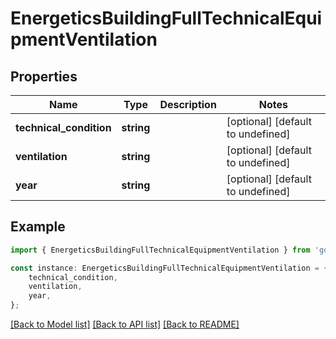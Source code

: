 # EnergeticsBuildingFullTechnicalEquipmentVentilation


## Properties

Name | Type | Description | Notes
------------ | ------------- | ------------- | -------------
**technical_condition** | **string** |  | [optional] [default to undefined]
**ventilation** | **string** |  | [optional] [default to undefined]
**year** | **string** |  | [optional] [default to undefined]

## Example

```typescript
import { EnergeticsBuildingFullTechnicalEquipmentVentilation } from 'golemio-api';

const instance: EnergeticsBuildingFullTechnicalEquipmentVentilation = {
    technical_condition,
    ventilation,
    year,
};
```

[[Back to Model list]](../README.md#documentation-for-models) [[Back to API list]](../README.md#documentation-for-api-endpoints) [[Back to README]](../README.md)
